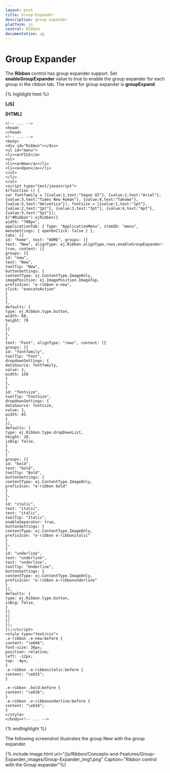 ```yaml
---
layout: post
title: Group-Expander
description: group expander
platform: js
control: Ribbon
documentation: ug
---
```


# Group Expander

The **Ribbon** control has group expander support. Set **enableGroupExpander** value to true to enable the group expander for each group in the ribbon tab. The event for group expander is **groupExpand**.

{% highlight html %}

**[JS]**

**[HTML]**

	<!-- ... -->
	<head>
	</head>
	<!-- ... -->
	<body>
	<div id="Ribbon"></div>
	<ul id="menu">
	<li><a>FILE</a>
	<ul>
	<li><a>New</a></li>
	<li><a>Open</a></li>
	</ul>
	</li>
	</ul>
	<script type="text/javascript">
	$(function () {
	var fontfamily = [{value:1,text:"Segoe UI"}, {value:2,text:"Arial"}, {value:3,text:"Times New Roman"}, {value:4,text:"Tahoma"}, {value:5,text:"Helvetica"}], fontsize = [{value:1,text:"1pt"},{value:2,text:"2pt"}, {value:3,text:"3pt"}, {value:4,text:"4pt"}, {value:5,text:"5pt"}];
	$("#Ribbon").ejRibbon({
	width: "700px",
	applicationTab: { Type: "ApplicationMenu", itemID: "menu", menuSettings: { openOnClick: false } },
	tabs: [{
	id: "home", text: "HOME", groups: [{
	text: "New", alignType: ej.Ribbon.alignType.rows,enableGroupExpander: true, content: [{
	groups: [{
	id: "new",
	text: "New",
	toolTip: "New",
	buttonSettings: {
	contentType: ej.ContentType.ImageOnly,
	imagePosition: ej.ImagePosition.ImageTop,
	prefixIcon: "e-ribbon e-new",
	click: "executeAction"
	}
	}
	],
	defaults: {
	type: ej.Ribbon.type.button,
	width: 60,
	height: 70
	}
	}]
	},
	{
	text: "Font", alignType: "rows", content: [{
	groups: [{
	id: "fontfamily",
	toolTip: "Font",
	dropdownSettings: {
	dataSource: fontfamily,
	value: 1,
	width: 150
	}
	},
	{
	id: "fontsize",
	toolTip: "FontSize",
	dropdownSettings: {
	dataSource: fontsize,
	value: 1,
	width: 65
	}
	}],
	defaults: {
	type: ej.Ribbon.type.dropDownList,
	height: 28,
	isBig: false,
	}
	},
	{
	groups: [{
	id: "bold",
	text: "bold",
	toolTip: "Bold",
	buttonSettings: {
	contentType: ej.ContentType.ImageOnly,
	prefixIcon: "e-ribbon bold"
	}
	},
	{
	id: "italic",
	text: "italic",
	text: "italic",
	toolTip: "Italic",
	enableSeparator: true,
	buttonSettings: {
	contentType: ej.ContentType.ImageOnly,
	prefixIcon: "e-ribbon e-ribbonitalic"
	}
	},
	{
	id: "underline",
	text: "underline",
	text: "underline",
	toolTip: "Underline",
	buttonSettings: {
	contentType: ej.ContentType.ImageOnly,
	prefixIcon: "e-ribbon e-ribbonunderline"
	}
	}],
	defaults: {
	type: ej.Ribbon.type.button,
	isBig: false,
	}
	}]
	}]
	}]
	});
	});</script>
	<style type="text/css">
	.e-ribbon .e-new:before {
	content: "\e646";
	font-size: 36px;
	position: relative;
	left: -12px;
	top: -4px;
	}
	.e-ribbon .e-ribbonitalic:before {
	content: "\e635";
	}
	
	.e-ribbon .bold:before {
	content: "\e636";
	}
	.e-ribbon .e-ribbonunderline:before {
	content: "\e634";
	}
	</style>
	</body><!-- ... -->


{% endhighlight %}

The following screenshot illustrates the group New with the group expander.

{% include image.html url="/js/Ribbon/Concepts-and-Features/Group-Expander_images/Group-Expander_img1.png" Caption="Ribbon control with the Group expander"%}

